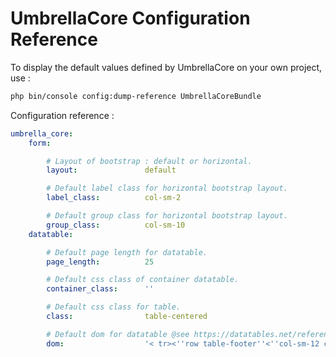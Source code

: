 # UmbrellaCore Configuration Reference

To display the default values defined by UmbrellaCore on your own project, use :
```bash
php bin/console config:dump-reference UmbrellaCoreBundle
```

Configuration reference :

```yaml
umbrella_core:
    form:

        # Layout of bootstrap : default or horizontal.
        layout:               default

        # Default label class for horizontal bootstrap layout.
        label_class:          col-sm-2

        # Default group class for horizontal bootstrap layout.
        group_class:          col-sm-10
    datatable:

        # Default page length for datatable.
        page_length:          25

        # Default css class of container datatable.
        container_class:      ''

        # Default css class for table.
        class:                table-centered

        # Default dom for datatable @see https://datatables.net/reference/option/dom
        dom:                  '< tr><''row table-footer''<''col-sm-12 col-md-5''li><''col-sm-12 col-md-7''p>>'
```
